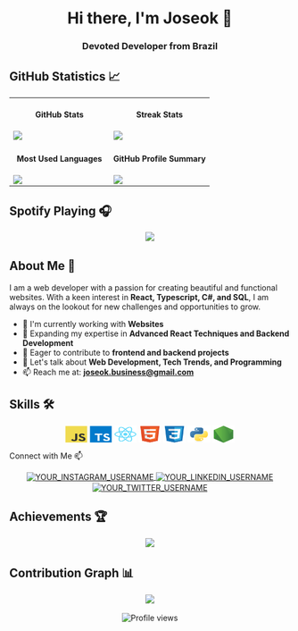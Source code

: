 <h1 align="center">Hi there, I'm Joseok 👋</h1>
<h3 align="center">Devoted Developer from Brazil</h3>

## GitHub Statistics 📈
<table>
  <tr>
    <td valign="top" width="50%">
      <h4 align="center">GitHub Stats</h4>
      <a href="https://github.com/joseook">
        <img align="center" src="https://github-readme-stats.vercel.app/api?username=joseook&show_icons=true&theme=dark&include_all_commits=true&count_private=true" />
      </a>
    </td>
    <td valign="top" width="50%">
      <h4 align="center">Streak Stats</h4>
      <a href="https://github.com/joseook">
        <img align="center" src="https://github-readme-streak-stats.herokuapp.com/?user=joseook&theme=dark" />
      </a>
    </td>
  </tr>
  <tr>
    <td valign="top" width="50%">
      <h4 align="center">Most Used Languages</h4>
      <a href="https://github.com/joseook">
        <img align="center" src="https://github-readme-stats.vercel.app/api/top-langs/?username=joseook&theme=dark&layout=compact" />
      </a>
    </td>
    <td valign="top" width="50%">
      <h4 align="center">GitHub Profile Summary</h4>
      <a href="https://github.com/joseook">
        <img align="center" src="http://github-profile-summary-cards.vercel.app/api/cards/profile-details?username=joseook&theme=dark" />
      </a>
    </td>
  </tr>
</table>

## Spotify Playing 🎧
<p align="center">
  <a href="https://spotify-github-profile.vercel.app/api/view?uid=joseook&redirect=true">
    <img src="https://spotify-github-profile.vercel.app/api/view?uid=joseook&cover_image=true&theme=novatorem&bar_color_cover=false"/>
  </a>
</p>

## About Me 🚀
I am a web developer with a passion for creating beautiful and functional websites. With a keen interest in **React, Typescript, C#, and SQL**, I am always on the lookout for new challenges and opportunities to grow.

- 🔭 I'm currently working with **Websites**
- 🌱 Expanding my expertise in **Advanced React Techniques and Backend Development**
- 💼 Eager to contribute to **frontend and backend projects**
- 💬 Let's talk about **Web Development, Tech Trends, and Programming**
- 📫 Reach me at: **joseok.business@gmail.com**

## Skills 🛠
<div align="center">
  <!-- Icons -->
  <img align="center" alt="JavaScript" height="30" width="40" src="https://raw.githubusercontent.com/devicons/devicon/master/icons/javascript/javascript-original.svg">
  <img align="center" alt="TypeScript" height="30" width="40" src="https://raw.githubusercontent.com/devicons/devicon/master/icons/typescript/typescript-original.svg">
  <img align="center" alt="React" height="30" width="40" src="https://raw.githubusercontent.com/devicons/devicon/master/icons/react/react-original.svg">
  <img align="center" alt="HTML5" height="30" width="40" src="https://raw.githubusercontent.com/devicons/devicon/master/icons/html5/html5-original.svg">
  <img align="center" alt="CSS3" height="30" width="40" src="https://raw.githubusercontent.com/devicons/devicon/master/icons/css3/css3-original.svg">
  <img align="center" alt="Python" height="30" width="40" src="https://raw.githubusercontent.com/devicons/devicon/master/icons/python/python-original.svg">
  <img align="center" alt="Node.js" height="30" width="40" src="https://raw.githubusercontent.com/devicons/devicon/master/icons/nodejs/nodejs-original.svg">
  
</div>

Connect with Me 📫
<p align="center">
  <a href="https://instagram.com/YOUR_INSTAGRAM_USERNAME" target="blank">
    <img align="center" src="https://img.shields.io/badge/-Instagram-yellow?style=flat-square&logo=instagram&logoColor=black" alt="YOUR_INSTAGRAM_USERNAME"/>
  </a>
  <a href="https://www.linkedin.com/in/YOUR_LINKEDIN_USERNAME" target="blank">
    <img align="center" src="https://img.shields.io/badge/-LinkedIn-yellow?style=flat-square&logo=linkedin&logoColor=black" alt="YOUR_LINKEDIN_USERNAME"/>
  </a>
  <a href="https://twitter.com/YOUR_TWITTER_USERNAME" target="blank">
    <img align="center" src="https://img.shields.io/badge/-Twitter-yellow?style=flat-square&logo=twitter&logoColor=black" alt="YOUR_TWITTER_USERNAME"/>
  </a>
</p>
  



## Achievements 🏆
<p align="center">
  <img src="https://github-profile-trophy.vercel.app/?username=joseook&theme=onedark" />
</p>

## Contribution Graph 📊
<p align="center">
  <img src="https://activity-graph.herokuapp.com/graph?username=joseook&theme=xcode" />
</p>

<p align="center">
  <img src="https://komarev.com/ghpvc/?username=joseook&label=Profile+Views&color=yellow&style=flat-square" alt="Profile views" />
</p>
